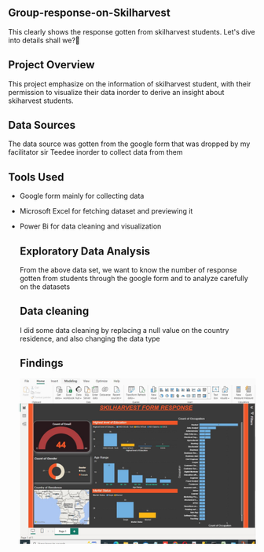 ## Group-response-on-Skilharvest
This clearly shows the response gotten from skilharvest students. Let's dive into details shall we?🕺

## Project Overview

This project emphasize on the information of skilharvest student, with their permission to visualize their data inorder to derive an insight about skiharvest students.

## Data Sources

The data source was gotten from the google form that was dropped by my facilitator sir Teedee inorder to collect data from them

## Tools Used
- Google form mainly for collecting data
  
- Microsoft Excel for fetching dataset and previewing it
  
- Power Bi for data cleaning and visualization

  ## Exploratory Data Analysis

  From the above data set, we want to know the number of response gotten from students through the google form and to analyze carefully on the datasets

  ## Data cleaning
  
  I did some data cleaning by replacing a null value on the country residence, and also changing the data type

  ## Findings
  ![data](https://github.com/Ellamina19/Group-response-on-Skilharvest/blob/main/SKILHARVEST%20FORM%20RESPONSE%202.jpg)
  

  
